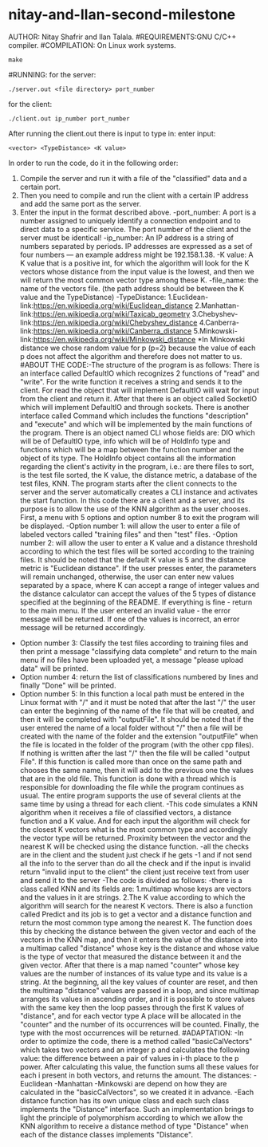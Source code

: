 # nitay-and-Ilan-second-milestone

AUTHOR: Nitay Shafrir and Ilan Talala.
#REQUIREMENTS:GNU C/C++ compiler.
#COMPILATION: On Linux work systems.

```
make
```

#RUNNING:
for the server:

```
./server.out <file directory> port_number
```

for the client:

```
./client.out ip_number port_number
```

After running the client.out there is input to type in:
enter input:

```
<vector> <TypeDistance> <K value>
```

In order to run the code, do it in the following order:

1. Compile the server and run it with a file of the "classified" data and a certain port.
2. Then you need to compile and run the client with a certain IP address and add the same port as the server.
3. Enter the input in the format described above.
   -port_number:
   A port is a number assigned to uniquely identify a connection endpoint and to direct data to a specific service.
   The port number of the client and the server must be identical!
   -ip_number:
   An IP address is a string of numbers separated by periods. IP addresses are expressed as a set of
   four numbers — an example address might be 192.158.1.38.
   -K value:
   A K value that is a positive int, for which the algorithm will look for
   the K vectors whose distance from the input value is the lowest,
   and then we will return the most common vector type among these K.
   -file_name: the name of the vectors file. (the path address should be between the K value and the TypeDistance)
   -TypeDistance:
   1.Euclidean- link:https://en.wikipedia.org/wiki/Euclidean_distance
   2.Manhattan- link:https://en.wikipedia.org/wiki/Taxicab_geometry
   3.Chebyshev- link:https://en.wikipedia.org/wiki/Chebyshev_distance
   4.Canberra- link:https://en.wikipedia.org/wiki/Canberra_distance
   5.Minkowski- link:https://en.wikipedia.org/wiki/Minkowski_distance
   *In Minkowski distance we chose random value for p (p=2)
   because the value of each p does not affect the algorithm and therefore does not matter to us.
   #ABOUT THE CODE:-The structure of the program is as follows:
   There is an interface called DefaultIO which recognizes 2 functions of "read" and "write".
   For the write function it receives a string and sends it to the client.
   For read the object that will implement DefaultIO will wait for input from the client and return it.
   After that there is an object called SocketIO which will implement DefaultIO and through sockets.
   There is another interface called Command which includes the functions "description"
   and "execute" and which will be implemented by the main functions of the program.
   There is an object named CLI whose fields are: DIO which will be of DefaultIO type, info which will be
   of HoldInfo type and functions which will be a map between the function number and the object of its type.
   The HoldInfo object contains all the information regarding the client's activity in the program, i.e.: are there
   files to sort, is the test file sorted, the K value, the distance metric, a database of the test files, KNN.
   The program starts after the client connects to the server and the server automatically creates a CLI instance
   and activates the start function.
   In this code there are a client and a server, and its purpose is to allow the
   use of the KNN algorithm as the user chooses. First, a menu with 5 options and option number
   8 to exit the program will be displayed.
   -Option number 1: will allow the user to enter a file of labeled vectors called "training files" and then "test"
   files.
   -Option number 2: will allow the user to enter a K value and a distance threshold according to which the test files
   will
   be sorted according to the training files. It should be noted that the default K value is 5 and the distance
   metric is "Euclidean distance". If the user presses enter, the parameters will remain unchanged, otherwise,
   the user can enter new values separated by a space, where K can accept a range of integer values and the distance
   calculator can accept the values of the 5 types of distance specified at the beginning of the README.
   If everything is fine - return to the main menu. If the user entered an invalid value - the error message will be
   returned.
   If one of the values is incorrect, an error message will be returned accordingly.

- Option number 3: Classify the test files according to training files and then print a message "classifying data
  complete"
  and return to the main menu if no files have been uploaded yet, a message "please upload data" will be printed.
- Option number 4: return the list of classifications numbered by lines and finally "Done" will be printed.
- Option number 5: In this function a local path must be entered in the Linux format with "/" and
  it must be noted that after the last "/" the user can enter the beginning of the name of the file that
  will be created, and then it will be completed with "outputFile".
  It should be noted that if the user entered the name of a local folder without "/" then a file will be created
  with the name of the folder and the extension "outputFile" when the file is located in the folder
  of the program (with the other cpp files).
  If nothing is written after the last "/" then the file will be called "output File".
  If this function is called more than once on the same path and chooses the same name,
  then it will add to the previous one the values that are in the old file.
  This function is done with a thread which is responsible for downloading the file while the program continues as usual.
  The entire program supports the use of several clients at the same time by using a thread for each client.
  -This code simulates a KNN algorithm when it receives a file of classified vectors,
  a distance function and a K value. And for each input the algorithm will check for the closest K vectors
  what is the most common type and accordingly the vector type will be returned.
  Proximity between the vector and the nearest K will be checked using the distance function.
  -all the checks are in the client and the student just check if he gets -1 and if not send all the info to
  the server than do all the check and if the input is invalid return "invalid input to the client" the client
  just receive text from user and send it to the server
  -The code is divided as follows:
  -there is a class called KNN and its fields are:
  1.multimap whose keys are vectors and the values in it are strings.
  2.The K value according to which the algorithm will search for the nearest K vectors.
  There is also a function called Predict and its job is to get a vector and a distance
  function and return the most common type among the nearest K.
  The function does this by checking the distance between the given vector and each of the vectors in the KNN map,
  and then it enters the value of the distance into a multimap called "distance"
  whose key is the distance and whose value is the type of vector that measured
  the distance between it and the given vector.
  After that there is a map named "counter" whose key values are the number of instances
  of its value type and its value is a string.
  At the beginning, all the key values of counter are reset, and then the multimap "distance" values are passed in a loop,
  and since multimap arranges its values in ascending order, and it is possible to store values with the same key
  then the loop passes through the first K values of "distance",
  and for each vector type A place will be allocated in the "counter" and the number of its occurrences will be counted.
  Finally, the type with the most occurrences will be returned.
  #ADAPTATION:
  -In order to optimize the code, there is a method called "basicCalVectors" which
  takes two vectors and an integer p and calculates the following value: the difference
  between a pair of values in i-th place to the p power.
  After calculating this value, the function sums all these values for each i present
  in both vectors, and returns the amount.
  The distances:
  -Euclidean
  -Manhattan
  -Minkowski
  are depend on how they are calculated in the "basicCalVectors", so we created
  it in advance.
  -Each distance function has its own unique class and each such class implements the "Distance" interface.
  Such an implementation brings to light the principle of polymorphism according to which we allow the KNN algorithm
  to receive a distance method of type "Distance" when each of the distance classes implements "Distance".
